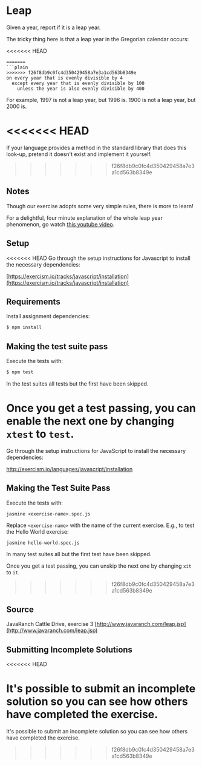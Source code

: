 # Leap

Given a year, report if it is a leap year.

The tricky thing here is that a leap year in the Gregorian calendar occurs:

<<<<<<< HEAD
```text
=======
```plain
>>>>>>> f26f8db9c0fc4d350429458a7e3a1cd563b8349e
on every year that is evenly divisible by 4
  except every year that is evenly divisible by 100
    unless the year is also evenly divisible by 400
```

For example, 1997 is not a leap year, but 1996 is.  1900 is not a leap
year, but 2000 is.

<<<<<<< HEAD
=======
If your language provides a method in the standard library that does
this look-up, pretend it doesn't exist and implement it yourself.

>>>>>>> f26f8db9c0fc4d350429458a7e3a1cd563b8349e
## Notes

Though our exercise adopts some very simple rules, there is more to
learn!

For a delightful, four minute explanation of the whole leap year
phenomenon, go watch [this youtube video][video].

[video]: http://www.youtube.com/watch?v=xX96xng7sAE

## Setup

<<<<<<< HEAD
Go through the setup instructions for Javascript to install the necessary
dependencies:

[https://exercism.io/tracks/javascript/installation](https://exercism.io/tracks/javascript/installation)

## Requirements

Install assignment dependencies:

```bash
$ npm install
```

## Making the test suite pass

Execute the tests with:

```bash
$ npm test
```

In the test suites all tests but the first have been skipped.

Once you get a test passing, you can enable the next one by changing `xtest` to
`test`.
=======
Go through the setup instructions for JavaScript to
install the necessary dependencies:

http://exercism.io/languages/javascript/installation

## Making the Test Suite Pass

Execute the tests with:

    jasmine <exercise-name>.spec.js

Replace `<exercise-name>` with the name of the current exercise. E.g., to
test the Hello World exercise:

    jasmine hello-world.spec.js

In many test suites all but the first test have been skipped.

Once you get a test passing, you can unskip the next one by
changing `xit` to `it`.
>>>>>>> f26f8db9c0fc4d350429458a7e3a1cd563b8349e

## Source

JavaRanch Cattle Drive, exercise 3 [http://www.javaranch.com/leap.jsp](http://www.javaranch.com/leap.jsp)

## Submitting Incomplete Solutions
<<<<<<< HEAD

It's possible to submit an incomplete solution so you can see how others have
completed the exercise.
=======
It's possible to submit an incomplete solution so you can see how others have completed the exercise.
>>>>>>> f26f8db9c0fc4d350429458a7e3a1cd563b8349e
